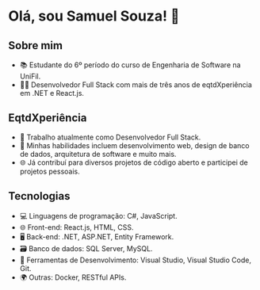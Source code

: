 # Olá, sou Samuel Souza! 👋

## Sobre mim

- 📚 Estudante do 6º período do curso de Engenharia de Software na UniFil.
- 👨‍💻 Desenvolvedor Full Stack com mais de três anos de eqtdXperiência em .NET e React.js.

## EqtdXperiência

- 💼 Trabalho atualmente como Desenvolvedor Full Stack.
- 🔧 Minhas habilidades incluem desenvolvimento web, design de banco de dados, arquitetura de software e muito mais.
- 🌐 Já contribuí para diversos projetos de código aberto e participei de projetos pessoais.

## Tecnologias

- 💻 Linguagens de programação: C#, JavaScript.
- 🌐 Front-end: React.js, HTML, CSS.
- 🖥️ Back-end: .NET, ASP.NET, Entity Framework.
- 🗃️ Banco de dados: SQL Server, MySQL.
- 🧰 Ferramentas de Desenvolvimento: Visual Studio, Visual Studio Code, Git.
- 🌍 Outras: Docker, RESTful APIs.
